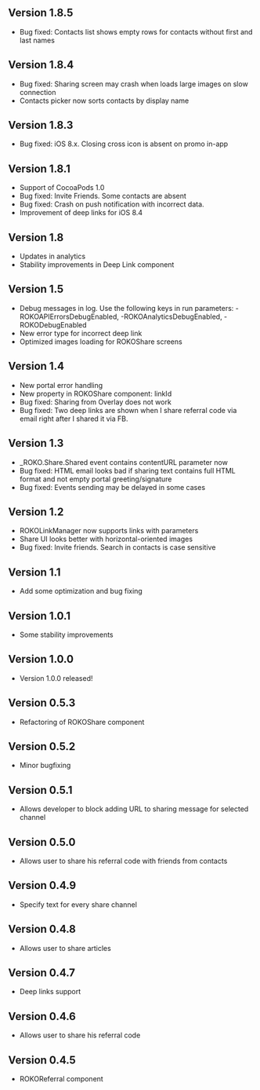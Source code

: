 ## Version 1.8.5
- Bug fixed: Contacts list shows empty rows for contacts without first and last names

## Version 1.8.4
- Bug fixed: Sharing screen may crash when loads large images on slow connection
- Contacts picker now sorts contacts by display name

## Version 1.8.3
- Bug fixed: iOS 8.x. Closing cross icon is absent on promo in-app

## Version 1.8.1
- Support of CocoaPods 1.0
- Bug fixed: Invite Friends. Some contacts are absent
- Bug fixed: Crash on push notification with incorrect data.
- Improvement of deep links for iOS 8.4

## Version 1.8
- Updates in analytics
- Stability improvements in Deep Link component

## Version 1.5
- Debug messages in log. Use the following keys in run parameters: -ROKOAPIErrorsDebugEnabled, -ROKOAnalyticsDebugEnabled, -ROKODebugEnabled
- New error type for incorrect deep link
- Optimized images loading for ROKOShare screens

## Version 1.4
- New portal error handling
- New property in ROKOShare component: linkId
- Bug fixed: Sharing from Overlay does not work
- Bug fixed: Two deep links are shown when I share referral code via email right after I shared it via FB.

## Version 1.3
- _ROKO.Share.Shared event contains contentURL parameter now
- Bug fixed: HTML email looks bad if sharing text contains full HTML format and not empty portal greeting/signature
- Bug fixed: Events sending may be delayed in some cases

## Version 1.2
- ROKOLinkManager now supports links with parameters
- Share UI looks better with horizontal-oriented images
- Bug fixed: Invite friends. Search in contacts is case sensitive 

## Version 1.1
- Add some optimization and bug fixing

## Version 1.0.1
- Some stability improvements 

## Version 1.0.0
- Version 1.0.0 released!

## Version 0.5.3
- Refactoring of ROKOShare component

## Version 0.5.2
- Minor bugfixing

## Version 0.5.1
- Allows developer to block adding URL to sharing message for selected channel

## Version 0.5.0
- Allows user to share his referral code with friends from contacts

## Version 0.4.9
- Specify text for every share channel

## Version 0.4.8
- Allows user to share articles

## Version 0.4.7
- Deep links support

## Version 0.4.6
- Allows user to share his referral code

## Version 0.4.5
- ROKOReferral component
